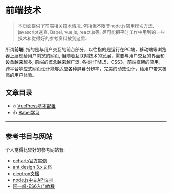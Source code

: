 # 前端技术

> 本页面提供了前端相关技术情况, 包括但不限于node.js常用模块方法, javascript速查, Babel, vue.js, react.js等, 尽可能把平时工作中用到的一些技术和觉得好的参考资料放到这里.

所谓**前端**, 指的是与用户交互的前台部分，以往指的是运行在PC端，移动端等浏览器上展现给用户浏览的网页, 但随着互联网技术的发展，需要与用户交互的界面和设备越来越多, 前端的概念越来越广泛. 各类HTML5，CSS3，前端框架的应用，跨平台响应式网页设计能够适应各种屏幕分辨率，完美的动效设计，给用户带来极高的用户体验。

## 文章目录

- :fire: [VuePress基本配置](./vuepress.md)
- :+1: [Babel学习](./babel.md)

---

## 参考书目与网站

个人觉得比较好的参考网站有:

- [echarts官方实例](https://www.echartsjs.com/examples/zh/index.html)
- [ant.design 3.x文档](https://3x.ant.design/components/button-cn/)
- [electron文档](https://www.electronjs.org/docs)
- [node.js中文API文档](http://nodejs.cn/api/)
- [阮一峰-ES6入门教程](https://es6.ruanyifeng.com/)
